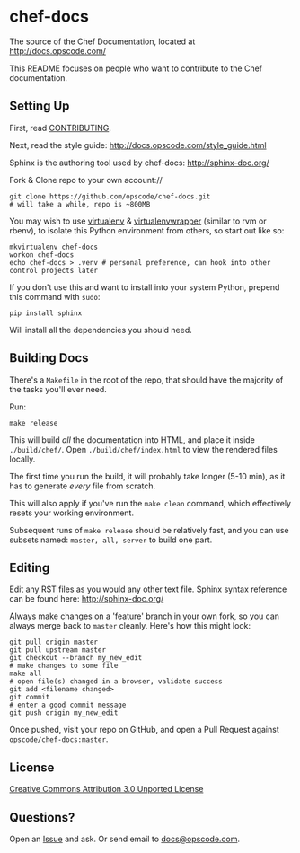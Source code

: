# chef-docs

The source of the Chef Documentation, located at http://docs.opscode.com/

This README focuses on people who want to contribute to the Chef documentation.

## Setting Up

First, read [CONTRIBUTING](CONTRIBUTING).

Next, read the style guide: http://docs.opscode.com/style_guide.html

Sphinx is the authoring tool used by chef-docs: http://sphinx-doc.org/

Fork & Clone repo to your own account://

    git clone https://github.com/opscode/chef-docs.git
    # will take a while, repo is ~800MB

You may wish to use [virtualenv](http://www.virtualenv.org/) & [virtualenvwrapper](http://virtualenvwrapper.readthedocs.org/) (similar to rvm or rbenv), to isolate this Python environment from others, so start out like so:

    mkvirtualenv chef-docs
    workon chef-docs
    echo chef-docs > .venv # personal preference, can hook into other control projects later

If you don't use this and want to install into your system Python, prepend this command with `sudo`:

    pip install sphinx

Will install all the dependencies you should need.

## Building Docs

There's a `Makefile` in the root of the repo, that should have the majority of the tasks you'll ever need.

Run:

    make release

This will build *all* the documentation into HTML, and place it inside `./build/chef/`.
Open `./build/chef/index.html` to view the rendered files locally.

The first time you run the build, it will probably take longer (5-10 min), as it has to generate _every_ file from scratch.

This will also apply if you've run the `make clean` command, which effectively resets your working environment.

Subsequent runs of `make release` should be relatively fast, and you can use subsets named: `master, all, server` to build one part.

## Editing

Edit any RST files as you would any other text file.
Sphinx syntax reference can be found here: http://sphinx-doc.org/

Always make changes on a 'feature' branch in your own fork, so you can always merge back to `master` cleanly.
Here's how this might look:

    git pull origin master
    git pull upstream master
    git checkout --branch my_new_edit
    # make changes to some file
    make all
    # open file(s) changed in a browser, validate success
    git add <filename changed>
    git commit
    # enter a good commit message
    git push origin my_new_edit
    
Once pushed, visit your repo on GitHub, and open a Pull Request against `opscode/chef-docs:master`.

## License

[Creative Commons Attribution 3.0 Unported License](http://creativecommons.org/licenses/by/3.0/)

## Questions?

Open an [Issue](https://github.com/opscode/chef-docs/issues) and ask. Or send email to docs@opscode.com.
